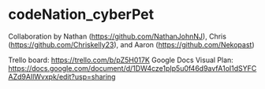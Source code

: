# codeNation_cyberPet

Collaboration by Nathan (https://github.com/NathanJohnNJ), Chris (https://github.com/Chriskelly23), and Aaron (https://github.com/Nekopast)

Trello board: https://trello.com/b/pZ5H017K
Google Docs Visual Plan: https://docs.google.com/document/d/1DW4cze1pIp5u0f46d9avfA1oI1dSYFCAZd9AIlWvxpk/edit?usp=sharing